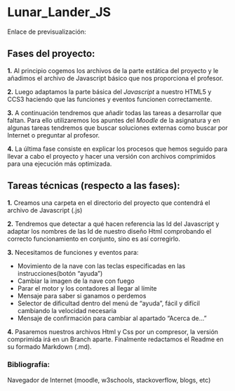 # Lunar_Lander_JS
Enlace de previsualización: 

## Fases del proyecto:

**1.** Al principio cogemos los archivos de la parte estática del proyecto y le añadimos el archivo de Javascript básico que nos proporciona el profesor.

**2.** Luego adaptamos la parte básica del _Javascript_ a nuestro HTML5 y CCS3 haciendo que las funciones y eventos funcionen correctamente.

**3.** A continuación tendremos que añadir todas las tareas a desarrollar que faltan. Para ello utilizaremos los apuntes del _Moodle_ de 	la asignatura y en algunas tareas tendremos que buscar soluciones externas como buscar por Internet o preguntar al profesor.

**4.** La última fase consiste en explicar los procesos que hemos seguido para llevar a cabo el proyecto y hacer una versión con archivos 	comprimidos para una ejecución más optimizada.

## Tareas técnicas (respecto a las fases):

**1.** Creamos una carpeta en el directorio del proyecto que contendrá el archivo de Javascript (.js) 

**2.** Tendremos que detectar a qué hacen referencia las Id del Javascript y adaptar los nombres de las Id de nuestro diseño Html                comprobando el correcto funcionamiento en conjunto, sino es así corregirlo.

**3.** Necesitamos de funciones y eventos para:
* Movimiento de la nave con las teclas especificadas en las instrucciones(botón “ayuda”)
* Cambiar la imagen de la nave con fuego
* Parar el motor y los contadores al llegar al límite
* Mensaje para saber si ganamos o perdemos
* Selector de dificultad dentro del menú de “ayuda”, fácil y difícil cambiando la velocidad necesaria
* Mensaje de confirmación para cambiar al apartado “Acerca de...”

**4.** Pasaremos nuestros archivos Html y Css por un compresor, la versión comprimida irá en un Branch aparte. Finalmente redactamos el          Readme en su formado Markdown (.md).


### Bibliografía:
Navegador de Internet (moodle, w3schools, stackoverflow, blogs, etc)
